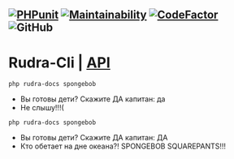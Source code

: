 [![PHPunit](https://github.com/Jagepard/Rudra-Cli/actions/workflows/php.yml/badge.svg)](https://github.com/Jagepard/Rudra-Cli/actions/workflows/php.yml)
[![Maintainability](https://qlty.sh/badges/1935b814-5435-4137-8d07-9e1e8e22b474/maintainability.svg)](https://qlty.sh/gh/Jagepard/projects/Rudra-Cli)
[![CodeFactor](https://www.codefactor.io/repository/github/Jagepard/Rudra-Cli/badge)](https://www.codefactor.io/repository/github/Jagepard/Rudra-Cli)
![GitHub](https://img.shields.io/github/license/jagepard/Rudra-Cli.svg)
-----

# Rudra-Cli | [API](https://github.com/Jagepard/Rudra-Cli/blob/main/docs.md)

```php rudra-docs spongebob```

- Вы готовы дети?  Скажите ДА капитан: да
- Не слышу!!!(

```php rudra-docs spongebob```
- Вы готовы дети?  Скажите ДА капитан: ДА
- Кто обетает на дне океана?! SPONGEBOB SQUAREPANTS!!!